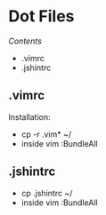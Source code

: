 Dot Files
=========

*Contents*

* .vimrc
* .jshintrc

.vimrc
------

Installation:

* cp -r .vim\* ~/
* inside vim :BundleAll

.jshintrc
---------

* cp .jshintrc ~/
* inside vim :BundleAll

